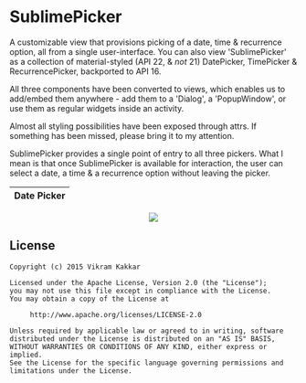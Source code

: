 # SublimePicker

A customizable view that provisions picking of a date, time & recurrence option, all from a single user-interface. You can also view 'SublimePicker' as a collection of material-styled (API 22, & _not_ 21) DatePicker, TimePicker & RecurrencePicker, backported to API 16.

All three components have been converted to views, which enables us to add/embed them anywhere - add them to a 'Dialog', a 'PopupWindow', or use them as regular widgets inside an activity. 

Almost all styling possibilities have been exposed through attrs. If something has been missed, please bring it to my attention.

SublimePicker provides a single point of entry to all three pickers. What I mean is that once SublimePicker is available for interaction, the user can select a date, a time & a recurrence option without leaving the picker.

|Date Picker|
|:---------:|

<p align="center">
<img src="https://github.com/vikramkakkar/SublimePicker/blob/master/img/date_picker.png?raw=true" />
</p>

License
-------
    Copyright (c) 2015 Vikram Kakkar

    Licensed under the Apache License, Version 2.0 (the "License");
    you may not use this file except in compliance with the License.
    You may obtain a copy of the License at

         http://www.apache.org/licenses/LICENSE-2.0

    Unless required by applicable law or agreed to in writing, software
    distributed under the License is distributed on an "AS IS" BASIS,
    WITHOUT WARRANTIES OR CONDITIONS OF ANY KIND, either express or implied.
    See the License for the specific language governing permissions and
    limitations under the License.